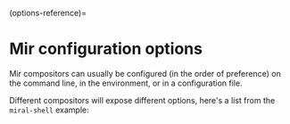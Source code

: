 (options-reference)=

# Mir configuration options

Mir compositors can usually be configured (in the order of preference) on the command line, in the environment, or in a configuration file.

Different compositors will expose different options, here's a list from the `miral-shell` example:

```{include} options.md.include

```
